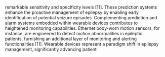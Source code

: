 remarkable sensitivity and specificity levels [11]. These prediction systems enhance the proactive
management of epilepsy by enabling early identification of potential seizure episodes. Complementing
prediction and alarm systems embedded within wearable devices contributes to heightened monitoring
capabilities. Ethernet body-worn motion sensors, for instance, are engineered to detect motion
abnormalities in epileptic patients, furnishing an additional layer of monitoring and alerting functionalities
[11]. Wearable devices represent a paradigm shift in epilepsy management, significantly advancing patient